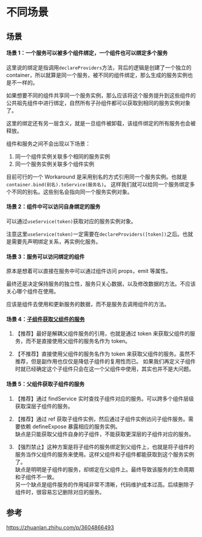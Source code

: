 # 不同场景

## 场景

#### 场景 1：一个服务可以被多个组件绑定，一个组件也可以绑定多个服务

这里说的绑定是指调用`declareProviders`方法，背后的逻辑是创建了一个独立的 container，所以就算是同一个服务，被不同的组件绑定，那么生成的服务实例也是不一样的。

如果想要不同的组件共享同一个服务实例，那么应该将这个服务提升到这些组件的公共祖先组件中进行绑定，自然所有子孙组件都可以获取到相同的服务实例对象了。

这里的绑定还有另一层含义，就是一旦组件被卸载，该组件绑定的所有服务也会被释放。

组件和服务之间不会出现以下场景：

1.  同一个组件实例关联多个相同的服务实例
2.  同一个服务实例关联多个组件实例

目前可行的一个 Workaround 是采用别名的方式引用同一个服务实例。也就是`container.bind(别名).toService(服务名)`。
这样我们就可以给同一个服务绑定多个不同的别名。这些别名会指向同一个服务实例对象。

#### 场景 2：组件中可以访问自身绑定的服务

可以通过`useService(token)`获取对应的服务实例对象。

注意这里`useService(token)`一定需要在`declareProviders([token])`之后。也就是需要先声明绑定关系，再实例化服务。

#### 场景 3：服务可以访问绑定的组件

原本是想着可以直接在服务中可以通过组件访问 props，emit 等属性。

最终还是决定保持服务的独立性，服务只关心数据，以及修改数据的方法。不应该关心哪个组件在使用。

应该是组件去使用和更新服务的数据，而不是服务去调用组件的方法。


#### 场景 4：[子组件获取父组件的服务](./02.子组件获取父组件服务.md)

1. 【推荐】最好是解耦父组件服务的引用，也就是通过 token 来获取父组件的服务，而不是直接使用父组件的服务名作为 token。

2. 【不推荐】直接使用父组件的服务名作为 token 来获取父组件的服务。虽然不推荐，但是副作用也仅仅是降低子组件的复用性而已。
   如果我们再定义子组件时就已经确定这个子组件只会在这一个父组件中使用，其实也并不是大问题。

#### 场景 5：父组件获取子组件的服务

1. 【推荐】通过 findService 实时查找子组件对应的服务。可以跨多个组件层级获取深层子组件的服务。

2. 【推荐】通过 ref 获取子组件实例，然后通过子组件实例访问子组件服务。需要依赖 defineExpose 暴露相应的服务实例。  
   缺点是只能获取父组件自身的子组件，不能获取更深层的子组件对应的服务。

3. 【强烈禁止】这种方案是将子组件的服务绑定到父组件上，也就是将子组件的服务当作父组件的服务来使用。这样父组件和子组件都能获取到这个服务实例了。  
   缺点是明明是子组件的服务，却绑定在父组件上。最终导致该服务的生命周期和子组件不一致。  
   另一个缺点是组件服务的作用域非常不清晰，代码维护成本过高。后续删除子组件时，很容易忘记删除对应的服务。

## 参考

https://zhuanlan.zhihu.com/p/3604866493
